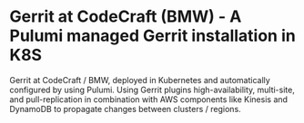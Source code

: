 # Gerrit at CodeCraft (BMW) - A Pulumi managed Gerrit installation in K8S

Gerrit at CodeCraft / BMW, deployed in Kubernetes and automatically configured by
using Pulumi. Using Gerrit plugins high-availability, multi-site, and pull-replication
in combination with AWS components like Kinesis and DynamoDB to propagate changes
between clusters / regions.